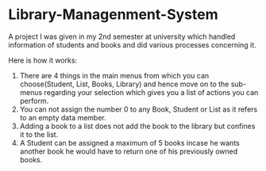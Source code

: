 # Library-Managenment-System
A project I was given in my 2nd semester at university which handled information of students and books and did various processes concerning it.

Here is how it works:
1) There are 4 things in the main menus from which you can choose(Student, List, Books, Library) and hence move on to the sub-menus regarding your selection which gives you a list of actions you can perform.
2) You can not assign the number 0 to any Book, Student or List as it refers to an empty data member.
3) Adding a book to a list does not add the book to the library but confines it to the list.
4) A Student can be assigned a maximum of 5 books incase he wants another book he would have to return one of his previously owned books.
